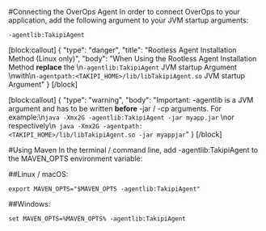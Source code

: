 #Connecting the OverOps Agent
In order to connect OverOps to your application, add the following argument to your JVM startup arguments:
```
-agentlib:TakipiAgent
```
[block:callout]
{
  "type": "danger",
  "title": "Rootless Agent Installation Method (Linux only)",
  "body": "When Using the Rootless Agent Installation Method **replace** the \n```-agentlib:TakipiAgent``` JVM startup Argument \nwith\n```-agentpath:<TAKIPI_HOME>/lib/libTakipiAgent.so``` JVM startup Argument"
}
[/block]

[block:callout]
{
  "type": "warning",
  "body": "Important: -agentlib is a JVM argument and has to be written **before** -jar / -cp arguments. For example:\n```java -Xmx2G -agentlib:TakipiAgent -jar myapp.jar```  \nor respectively\n``` java -Xmx2G -agentpath:<TAKIPI_HOME>/lib/libTakipiAgent.so -jar myappjar```"
}
[/block]
 

#Using Maven
In the terminal / command line, add -agentlib:TakipiAgent to the MAVEN_OPTS environment variable:

##Linux / macOS:
```
export MAVEN_OPTS="$MAVEN_OPTS -agentlib:TakipiAgent"
```
##Windows:
```
set MAVEN_OPTS=%MAVEN_OPTS% -agentlib:TakipiAgent
```